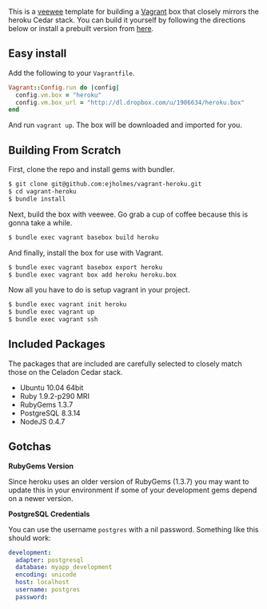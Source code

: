 This is a [veewee](https://github.com/jedi4ever/veewee) template for building a
[Vagrant](http://vagrantup.com/) box that closely mirrors the heroku Cedar stack. You can build it
yourself by following the directions below or install a prebuilt version from [here](http://dl.dropbox.com/u/1906634/heroku.box).

## Easy install

Add the following to your `Vagrantfile`.

```ruby
Vagrant::Config.run do |config|
  config.vm.box = "heroku"
  config.vm.box_url = "http://dl.dropbox.com/u/1906634/heroku.box"
end
```

And run `vagrant up`. The box will be downloaded and imported for you.

## Building From Scratch

First, clone the repo and install gems with bundler.

```bash
$ git clone git@github.com:ejholmes/vagrant-heroku.git
$ cd vagrant-heroku
$ bundle install
```

Next, build the box with veewee. Go grab a cup of coffee because this is gonna
take a while.

```bash
$ bundle exec vagrant basebox build heroku
```

And finally, install the box for use with Vagrant.

```bash
$ bundle exec vagrant basebox export heroku
$ bundle exec vagrant box add heroku heroku.box
```

Now all you have to do is setup vagrant in your project.

```bash
$ bundle exec vagrant init heroku
$ bundle exec vagrant up
$ bundle exec vagrant ssh
```

## Included Packages

The packages that are included are carefully selected to closely match those on
the Celadon Cedar stack.

* Ubuntu 10.04 64bit
* Ruby 1.9.2-p290 MRI
* RubyGems 1.3.7
* PostgreSQL 8.3.14
* NodeJS 0.4.7

## Gotchas

**RubyGems Version**

Since heroku uses an older version of RubyGems (1.3.7) you may want to update
this in your environment if some of your development gems depend on a newer
version.

**PostgreSQL Credentials**

You can use the username `postgres` with a nil password. Something like this
should work:

```yaml
development:
  adapter: postgresql
  database: myapp_development
  encoding: unicode
  host: localhost
  username: postgres
  password:
```
